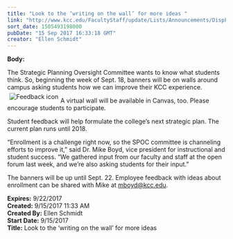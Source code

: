 ```yaml
---
title: "Look to the ‘writing on the wall’ for more ideas "
link: "http://www.kcc.edu/FacultyStaff/update/Lists/Announcements/DispForm.aspx?ID=2513"
sort_date: 1505493198000
pubDate: "15 Sep 2017 16:33:18 GMT"
creator: "Ellen Schmidt"
---
```


<div><b>Body:</b> <div class="ExternalClassE3C696945B9645838CB4E046839E2A8A"><p>​The Strategic Planning Oversight Committee wants to know what students think. So, beginning the week of Sept. 18, banners will be on walls around campus asking students how we can improve their KCC experience. <a href="/Community/Collegeinfo/president/Pages/commentform.aspx"><img alt="Feedback icon" src="/FacultyStaff/update/PublishingImages/feedback1.gif" style="vertical-align:auto;float:left;margin:5px" /></a></p>
<p>A virtual wall will be available in Canvas, too. Please encourage students to participate.</p>
<p>Student feedback will help formulate the college’s next strategic plan. The current plan runs until 2018. </p>
<p>“Enrollment is a challenge right now, so the SPOC committee is channeling efforts to improve it,” said Dr. Mike Boyd, vice president for instructional and student success. “We gathered input from our faculty and staff at the open forum last week, and we’re also asking students for their input.” </p>
<p>The banners will be up until Sept. 22. Employee feedback with ideas about enrollment can be shared with Mike at <a href="mailto:mboyd@kcc.edu">mboyd@kcc.edu</a>.</p></div></div>
<div><b>Expires:</b> 9/22/2017</div>
<div><b>Created:</b> 9/15/2017 11:33 AM</div>
<div><b>Created By:</b> Ellen Schmidt</div>
<div><b>Start Date:</b> 9/15/2017</div>
<div><b>Title:</b> Look to the ‘writing on the wall’ for more ideas </div>
